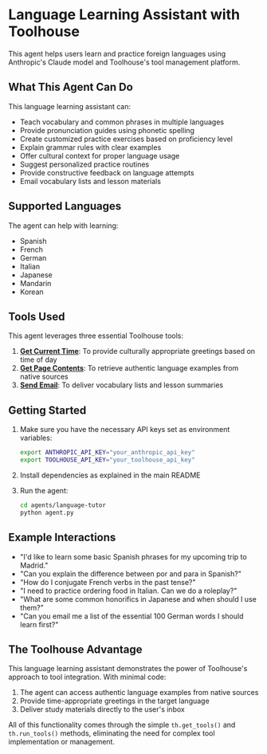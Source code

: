 # Language Learning Assistant with Toolhouse

This agent helps users learn and practice foreign languages using Anthropic's Claude model and Toolhouse's tool management platform.

## What This Agent Can Do

This language learning assistant can:

- Teach vocabulary and common phrases in multiple languages
- Provide pronunciation guides using phonetic spelling
- Create customized practice exercises based on proficiency level
- Explain grammar rules with clear examples
- Offer cultural context for proper language usage
- Suggest personalized practice routines
- Provide constructive feedback on language attempts
- Email vocabulary lists and lesson materials

## Supported Languages

The agent can help with learning:
- Spanish
- French
- German
- Italian
- Japanese
- Mandarin
- Korean

## Tools Used

This agent leverages three essential Toolhouse tools:

1. **[Get Current Time](https://app.toolhouse.ai/store/current_time)**: To provide culturally appropriate greetings based on time of day
2. **[Get Page Contents](https://app.toolhouse.ai/store/scraper)**: To retrieve authentic language examples from native sources
3. **[Send Email](https://app.toolhouse.ai/store/send_email)**: To deliver vocabulary lists and lesson summaries

## Getting Started

1. Make sure you have the necessary API keys set as environment variables:
   ```bash
   export ANTHROPIC_API_KEY="your_anthropic_api_key"
   export TOOLHOUSE_API_KEY="your_toolhouse_api_key"
   ```

2. Install dependencies as explained in the main README

3. Run the agent:
   ```bash
   cd agents/language-tutor
   python agent.py
   ```

## Example Interactions

- "I'd like to learn some basic Spanish phrases for my upcoming trip to Madrid."
- "Can you explain the difference between por and para in Spanish?"
- "How do I conjugate French verbs in the past tense?"
- "I need to practice ordering food in Italian. Can we do a roleplay?"
- "What are some common honorifics in Japanese and when should I use them?"
- "Can you email me a list of the essential 100 German words I should learn first?"

## The Toolhouse Advantage

This language learning assistant demonstrates the power of Toolhouse's approach to tool integration. With minimal code:

1. The agent can access authentic language examples from native sources
2. Provide time-appropriate greetings in the target language
3. Deliver study materials directly to the user's inbox

All of this functionality comes through the simple `th.get_tools()` and `th.run_tools()` methods, eliminating the need for complex tool implementation or management.